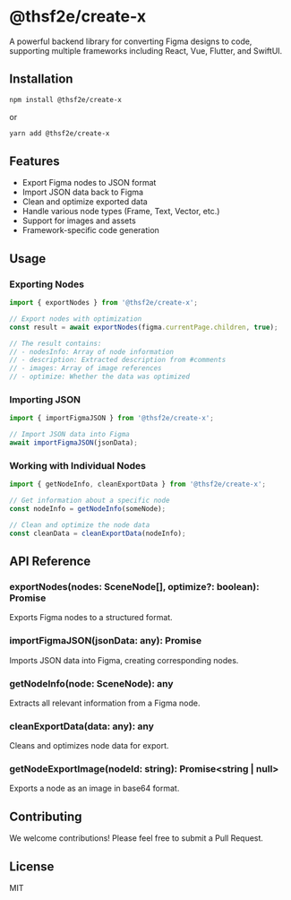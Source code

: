 # @thsf2e/create-x

A powerful backend library for converting Figma designs to code, supporting multiple frameworks including React, Vue, Flutter, and SwiftUI.

## Installation

```bash
npm install @thsf2e/create-x
```

or

```bash
yarn add @thsf2e/create-x
```

## Features

- Export Figma nodes to JSON format
- Import JSON data back to Figma
- Clean and optimize exported data
- Handle various node types (Frame, Text, Vector, etc.)
- Support for images and assets
- Framework-specific code generation

## Usage

### Exporting Nodes

```typescript
import { exportNodes } from '@thsf2e/create-x';

// Export nodes with optimization
const result = await exportNodes(figma.currentPage.children, true);

// The result contains:
// - nodesInfo: Array of node information
// - description: Extracted description from #comments
// - images: Array of image references
// - optimize: Whether the data was optimized
```

### Importing JSON

```typescript
import { importFigmaJSON } from '@thsf2e/create-x';

// Import JSON data into Figma
await importFigmaJSON(jsonData);
```

### Working with Individual Nodes

```typescript
import { getNodeInfo, cleanExportData } from '@thsf2e/create-x';

// Get information about a specific node
const nodeInfo = getNodeInfo(someNode);

// Clean and optimize the node data
const cleanData = cleanExportData(nodeInfo);
```

## API Reference

### exportNodes(nodes: SceneNode[], optimize?: boolean): Promise<ExportNodesResult>

Exports Figma nodes to a structured format.

### importFigmaJSON(jsonData: any): Promise<void>

Imports JSON data into Figma, creating corresponding nodes.

### getNodeInfo(node: SceneNode): any

Extracts all relevant information from a Figma node.

### cleanExportData(data: any): any

Cleans and optimizes node data for export.

### getNodeExportImage(nodeId: string): Promise<string | null>

Exports a node as an image in base64 format.

## Contributing

We welcome contributions! Please feel free to submit a Pull Request.

## License

MIT

